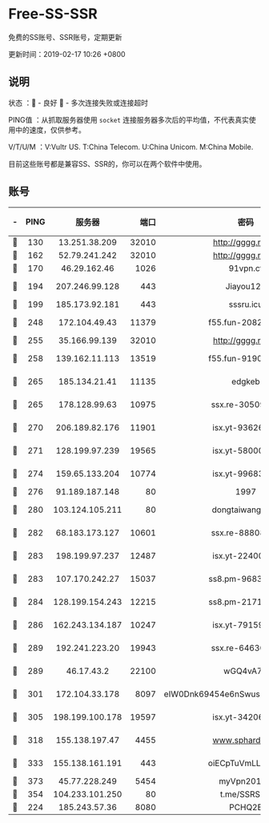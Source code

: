 # Free-SS-SSR

免费的SS账号、SSR账号，定期更新

更新时间：2019-02-17 10:26 +0800

## 说明

状态     ：🙂 - 良好 🙁 - 多次连接失败或连接超时

PING值   ：从抓取服务器使用 `socket` 连接服务器多次后的平均值，不代表真实使用中的速度，仅供参考。

V/T/U/M  ：V:Vultr US. T:China Telecom. U:China Unicom. M:China Mobile.

目前这些账号都是兼容SS、SSR的，你可以在两个软件中使用。

## 账号

|-|PING|服务器|端口|密码|加密方式|区域|V/T/U/M|
|:----:|:----:|:-----:|-----:|:----:|:----:|:----:|:----:|
|🙂|130|13.251.38.209|32010|http://gggg.rocks|chacha20|SG|10↑/10↑/10↑/10↑|
|🙂|162|52.79.241.242|32010|http://gggg.rocks|chacha20|KR|9↑/10↑/9↑/10↑|
|🙂|170|46.29.162.46|1026|91vpn.cf|rc4-md5|RU|10↑/10↑/10↑/10↑|
|🙂|194|207.246.99.128|443|Jiayou123|aes-256-cfb|US|8↓/10↑/10↑/10↑|
|🙂|199|185.173.92.181|443|sssru.icu|rc4-md5|RU|10↑/10↑/10↑/10↑|
|🙂|248|172.104.49.43|11379|f55.fun-20821500|aes-256-cfb|SG|10↑/10↑/10↑/10↑|
|🙂|255|35.166.99.139|32010|http://gggg.rocks|chacha20|US|6↓/9↑/9↑/9↑|
|🙂|258|139.162.11.113|13519|f55.fun-91905600|aes-256-cfb|SG|10↑/10↑/10↑/10↑|
|🙂|265|185.134.21.41|11135|edgkeb|aes-256-cfb|GB|10↑/10↑/10↑/10↑|
|🙂|265|178.128.99.63|10975|ssx.re-30509784|aes-256-cfb|SG|10↑/10↑/10↑/10↑|
|🙂|270|206.189.82.176|11901|isx.yt-93626900|aes-256-cfb|SG|8↑/9↑/9↑/9↑|
|🙂|271|128.199.97.239|19565|isx.yt-58000081|aes-256-cfb|SG|8↑/9↑/9↑/9↑|
|🙂|274|159.65.133.204|10774|isx.yt-99683767|aes-256-cfb|SG|8↑/9↑/9↑/9↑|
|🙂|276|91.189.187.148|80|1997|chacha20|US|10↑/10↑/10↑/10↑|
|🙂|280|103.124.105.211|80|dongtaiwang.com|aes-256-cfb|US|10↑/10↑/10↑/10↑|
|🙂|282|68.183.173.127|10601|ssx.re-88808743|aes-256-cfb|US|10↑/10↑/10↑/10↑|
|🙂|283|198.199.97.237|12487|isx.yt-22400259|aes-256-cfb|US|8↑/9↑/9↑/9↑|
|🙂|283|107.170.242.27|15037|ss8.pm-96835028|aes-256-cfb|US|10↑/10↑/10↑/10↑|
|🙂|284|128.199.154.243|12215|ss8.pm-21717215|aes-256-cfb|SG|10↑/10↑/10↑/10↑|
|🙂|286|162.243.134.187|10247|isx.yt-79159007|aes-256-cfb|US|8↑/9↑/9↑/9↑|
|🙂|289|192.241.223.20|19943|ssx.re-64630523|aes-256-cfb|US|10↑/10↑/10↑/10↑|
|🙂|289|46.17.43.2|22100|wGQ4vA7D|aes-256-gcm|RU|9↑/10↑/10↑/10↑|
|🙂|301|172.104.33.178|8097|eIW0Dnk69454e6nSwuspv9DmS201tQ0D|aes-256-cfb|SG|10↑/10↑/10↑/10↑|
|🙂|305|198.199.100.178|19597|isx.yt-34206415|aes-256-cfb|US|8↑/9↑/9↑/9↑|
|🙂|318|155.138.197.47|4455|www.sphard.com|aes-256-cfb|US|8↓/10↑/10↑/10↑|
|🙂|333|155.138.161.191|443|oiECpTuVmLLxk4Ts|aes-256-cfb|US|9↑/10↑/10↑/10↑|
|🙂|373|45.77.228.249|5454|myVpn2019[]|rc4-md5|GB|10↑/10↑/10↑/10↑|
|🙂|354|104.233.101.250|80|t.me/SSRSUB|rc4-md5|CA|10↑/10↑/10↑/10↑|
|🙁|224|185.243.57.36|8080|PCHQ2E|rc4-md5|US|10↑/10↑/10↑/10↑|
